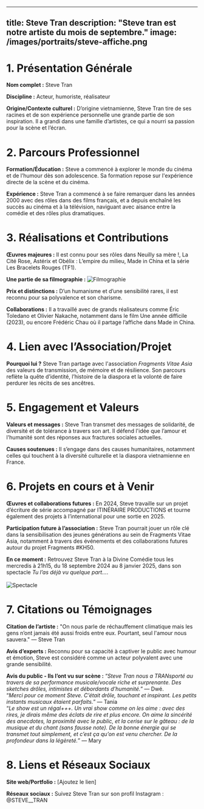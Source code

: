 
---
title: Steve Tran
description: "Steve tran est notre artiste du mois de septembre."
image: /images/portraits/steve-affiche.png
---

# 1. Présentation Générale
**Nom complet :** Steve Tran

**Discipline :** Acteur, humoriste, réalisateur

**Origine/Contexte culturel :** D’origine vietnamienne, Steve Tran tire de ses racines et de son expérience personnelle une grande partie de son inspiration. Il a grandi dans une famille d’artistes, ce qui a nourri sa passion pour la scène et l’écran.

# 2. Parcours Professionnel
**Formation/Éducation :** Steve a commencé à explorer le monde du cinéma et de l’humour dès son adolescence. Sa formation repose sur l'expérience directe de la scène et du cinéma.

**Expérience :** Steve Tran a commencé à se faire remarquer dans les années 2000 avec des rôles dans des films français, et a depuis enchaîné les succès au cinéma et à la télévision, naviguant avec aisance entre la comédie et des rôles plus dramatiques.


# 3. Réalisations et Contributions
**Œuvres majeures :** Il est connu pour ses rôles dans Neuilly sa mère !, La Cité Rose, Astérix et Obélix : L’empire du milieu, Made in China et la série Les Bracelets Rouges (TF1).

**Une partie de sa filmographie :**
![Filmographie](/images/portraits/steve-filmographie.png)


**Prix et distinctions :** D’un humanisme et d’une sensibilité rares, il est reconnu pour sa polyvalence et son charisme.

**Collaborations :** Il a travaillé avec de grands réalisateurs comme Éric Toledano et Olivier Nakache, notamment dans le film Une année difficile (2023), ou encore Frédéric Chau où il partage l’affiche dans Made in China.

# 4. Lien avec l’Association/Projet
**Pourquoi lui ?** Steve Tran partage avec l'association *Fragments Vitae Asia* des valeurs de transmission, de mémoire et de résilience. Son parcours reflète la quête d’identité, l’histoire de la diaspora et la volonté de faire perdurer les récits de ses ancêtres.

# 5. Engagement et Valeurs
**Valeurs et messages :** Steve Tran transmet des messages de solidarité, de diversité et de tolérance à travers son art. Il défend l'idée que l’amour et l'humanité sont des réponses aux fractures sociales actuelles.  

**Causes soutenues :** Il s’engage dans des causes humanitaires, notamment celles qui touchent à la diversité culturelle et la diaspora vietnamienne en France.

# 6. Projets en cours et à Venir
**Œuvres et collaborations futures :** En 2024, Steve travaille sur un projet d’écriture de série accompagné par ITINÉRAIRE PRODUCTIONS et tourne également des projets
à l’international pour une sortie en 2025.

**Participation future à l’association :** Steve Tran pourrait jouer un rôle clé dans la sensibilisation des jeunes générations au sein de Fragments Vitae Asia, notamment à travers des événements et des collaborations futures autour du projet Fragments #KH50.

**En ce moment :** Retrouvez Steve Tran à la Divine Comédie tous les mercredis à 21h15, du 18 septembre 2024 au 8 janvier 2025, dans son spectacle *Tu l’as déjà vu quelque part…*.<br><br>
![Spectacle](/images/portraits/steve-affiche.png)

# 7. Citations ou Témoignages
**Citation de l’artiste :** 
"On nous parle de réchauffement climatique mais les gens n’ont jamais été aussi froids entre eux. Pourtant, seul l'amour nous sauvera." — Steve Tran

**Avis d’experts :** Reconnu pour sa capacité à captiver le public avec humour et émotion, Steve est considéré comme un acteur polyvalent avec une grande sensibilité.

**Avis du public - Ils l’ont vu sur scène :**
“*Steve Tran nous a TRANsporté au travers de sa performance musicale/vocale riche et surprenante. Des sketches drôles, intimistes et débordants d’humanité.*” — Dwé.<br>
“*Merci pour ce moment Steve. C’était drôle, touchant et inspirant. Les petits instants musicaux étaient parfaits.*” — Tania<br>
“*Le show est un régal+++. Un vrai show comme on les aime : avec des rires, je dirais même des éclats de rire et plus encore. On aime la sincérité des anecdotes, la proximité avec le public, et la cerise sur le gâteau : de la musique et du chant (sans fausse note). De la bonne énergie qui se transmet tout simplement, et c’est ça qu’on est venu chercher. De la profondeur dans la légèreté.*” — Mary


# 8. Liens et Réseaux Sociaux
**Site web/Portfolio :** [Ajoutez le lien]

**Réseaux sociaux :** Suivez Steve Tran sur son profil Instagram : @STEVE__TRAN

